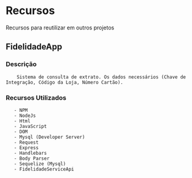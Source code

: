 # Recursos
Recursos para reutilizar em outros projetos

## FidelidadeApp
   ### Descrição
        Sistema de consulta de extrato. Os dados necessários (Chave de Integração, Código da Loja, Número Cartão).
        
   ### Recursos Utilizados
       - NPM
       - NodeJs
       - Html 
       - JavaScript
       - DOM
       - Mysql (Developer Server)
       - Request
       - Express
       - Handlebars
       - Body Parser
       - Sequelize (Mysql)
       - FidelidadeServiceApi
       

       
